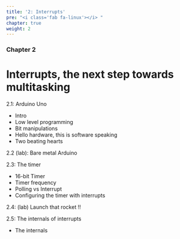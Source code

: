 ```yaml
---
title: '2: Interrupts'
pre: "<i class='fab fa-linux'></i> "
chapter: true
weight: 2
---
```


### Chapter 2

# Interrupts, the next step towards multitasking

2.1: Arduino Uno

  * Intro
  * Low level programming
  * Bit manipulations
  * Hello hardware, this is software speaking
  * Two beating hearts

2.2 (lab): Bare metal Arduino

2.3: The timer

  * 16-bit Timer
  * Timer frequency
  * Polling vs Interrupt
  * Configuring the timer with interrupts

2.4: (lab) Launch that rocket !!

2.5: The internals of interrupts

  * The internals